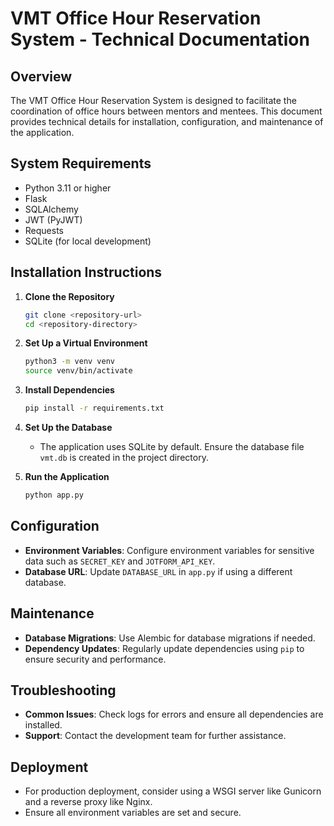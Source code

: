 
# VMT Office Hour Reservation System - Technical Documentation

## Overview
The VMT Office Hour Reservation System is designed to facilitate the coordination of office hours between mentors and mentees. This document provides technical details for installation, configuration, and maintenance of the application.

## System Requirements
- Python 3.11 or higher
- Flask
- SQLAlchemy
- JWT (PyJWT)
- Requests
- SQLite (for local development)

## Installation Instructions
1. **Clone the Repository**
   ```bash
   git clone <repository-url>
   cd <repository-directory>
   ```

2. **Set Up a Virtual Environment**
   ```bash
   python3 -m venv venv
   source venv/bin/activate
   ```

3. **Install Dependencies**
   ```bash
   pip install -r requirements.txt
   ```

4. **Set Up the Database**
   - The application uses SQLite by default. Ensure the database file `vmt.db` is created in the project directory.

5. **Run the Application**
   ```bash
   python app.py
   ```

## Configuration
- **Environment Variables**: Configure environment variables for sensitive data such as `SECRET_KEY` and `JOTFORM_API_KEY`.
- **Database URL**: Update `DATABASE_URL` in `app.py` if using a different database.

## Maintenance
- **Database Migrations**: Use Alembic for database migrations if needed.
- **Dependency Updates**: Regularly update dependencies using `pip` to ensure security and performance.

## Troubleshooting
- **Common Issues**: Check logs for errors and ensure all dependencies are installed.
- **Support**: Contact the development team for further assistance.

## Deployment
- For production deployment, consider using a WSGI server like Gunicorn and a reverse proxy like Nginx.
- Ensure all environment variables are set and secure.

